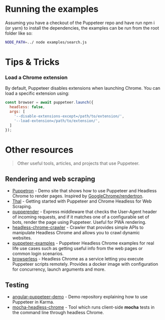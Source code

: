 # Running the examples

Assuming you have a checkout of the Puppeteer repo and have run npm i (or yarn) to install the dependencies, the examples can be run from the root folder like so:

```sh
NODE_PATH=../ node examples/search.js
```

# Tips & Tricks

### Load a Chrome extension

By default, Puppeteer disables extensions when launching Chrome. You can load a specific
extension using:

```js
const browser = await puppeteer.launch({
  headless: false,
  args: [
    '--disable-extensions-except=/path/to/extension/',
    '--load-extension=/path/to/extension/',
  ]
});
```

# Other resources

> Other useful tools, articles, and projects that use Puppeteer.

## Rendering and web scraping
- [Puppetron](https://github.com/cheeaun/puppetron) - Demo site that shows how to use Puppeteer and Headless Chrome to render pages. Inspired by [GoogleChrome/rendertron](https://github.com/GoogleChrome/rendertron).
- [Thal](https://medium.com/@e_mad_ehsan/getting-started-with-puppeteer-and-chrome-headless-for-web-scrapping-6bf5979dee3e "An article on medium") - Getting started with Puppeteer and Chrome Headless for Web Scraping.
- [pupperender](https://github.com/LasaleFamine/pupperender) - Express middleware that checks the User-Agent header of incoming requests, and if it matches one of a configurable set of bots, render the page using Puppeteer. Useful for PWA rendering.
- [headless-chrome-crawler](https://github.com/yujiosaka/headless-chrome-crawler) - Crawler that provides simple APIs to manipulate Headless Chrome and allows you to crawl dynamic websites.
- [puppeteer-examples](https://github.com/checkly/puppeteer-examples) - Puppeteer Headless Chrome examples for real life use cases such as getting useful info from the web pages or common login scenarios.
- [browserless](https://github.com/joelgriffith/browserless) - Headless Chrome as a service letting you execute Puppeteer scripts remotely. Provides a docker image with configuration for concurrency, launch arguments and more.

## Testing
- [angular-puppeteer-demo](https://github.com/Quramy/angular-puppeteer-demo) - Demo repository explaining how to use Puppeteer in Karma.
- [mocha-headless-chrome](https://github.com/direct-adv-interfaces/mocha-headless-chrome) - Tool which runs client-side **mocha** tests in the command line through headless Chrome.
